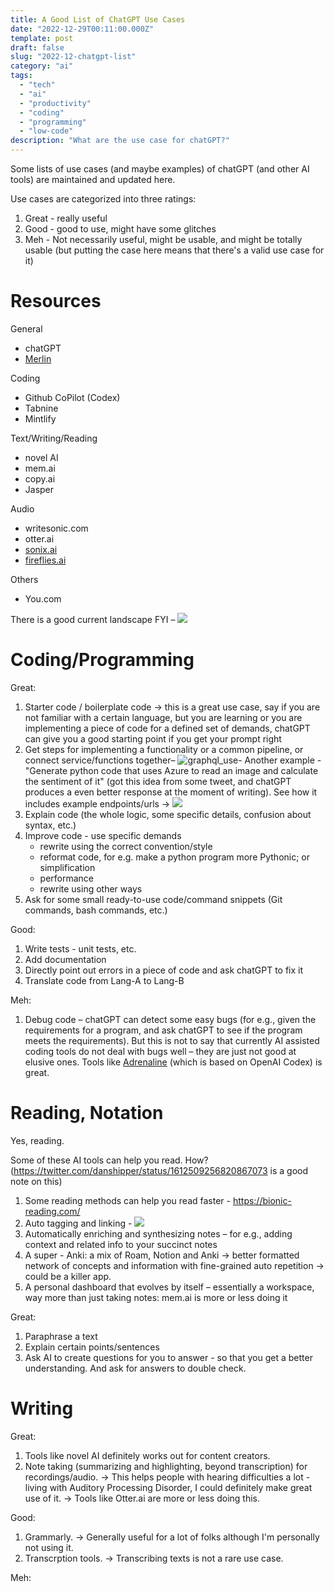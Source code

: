 ```yaml
---
title: A Good List of ChatGPT Use Cases
date: "2022-12-29T00:11:00.000Z"
template: post
draft: false
slug: "2022-12-chatgpt-list" 
category: "ai"
tags:
  - "tech"
  - "ai"
  - "productivity"
  - "coding"
  - "programming"
  - "low-code"
description: "What are the use case for chatGPT?"
---
```


Some lists of use cases (and maybe examples) of chatGPT (and other AI tools) are maintained and updated here.

Use cases are categorized into three ratings:
1. Great - really useful
2. Good - good to use, might have some glitches
3. Meh - Not necessarily useful, might be usable, and might be totally usable (but putting the case here means that there's a valid use case for it)

# Resources
General
- chatGPT
- [Merlin](https://merlin.foyer.work/) 

Coding
- Github CoPilot (Codex)
- Tabnine
- Mintlify

Text/Writing/Reading
- novel AI
- mem.ai
- copy.ai
- Jasper

Audio
- writesonic.com
- otter.ai
- [sonix.ai](https://sonix.ai/)
- [fireflies.ai](https://fireflies.ai/)

Others
- You.com

There is a good current landscape FYI –
![](./sequoia.png)

# Coding/Programming

Great:
1. Starter code / boilerplate code → this is a great use case, say if you are not familiar with a certain language, but you are learning or you are implementing a piece of code for a defined set of demands, chatGPT can give you a good starting point if you get your prompt right
2. Get steps for implementing a functionality or a common pipeline, or connect service/functions together– ![graphql_use](./graphql_use.png "graphql_use")- Another example - "Generate python code that uses Azure to read an image and calculate the sentiment of it" (got this idea from some tweet, and chatGPT produces a even better response at the moment of writing). See how it includes example endpoints/urls → ![](./image_sentiment.png)
4. Explain code (the whole logic, some specific details, confusion about syntax, etc.)
5. Improve code - use specific demands 
    - rewrite using the correct convention/style
    - reformat code, for e.g. make a python program more Pythonic; or simplification
    - performance
    - rewrite using other ways
6. Ask for some small ready-to-use code/command snippets (Git commands, bash commands, etc.)

Good:
1. Write tests - unit tests, etc.
2. Add documentation 
3. Directly point out errors in a piece of code and ask chatGPT to fix it
4. Translate code from Lang-A to Lang-B

Meh:
1. Debug code – chatGPT can detect some easy bugs (for e.g., given the requirements for a program, and ask chatGPT to see if the program meets the requirements). But this is not to say that currently AI assisted coding tools do not deal with bugs well – they are just not good at elusive ones. Tools like [Adrenaline](https://github.com/shobrook/adrenaline) (which is based on OpenAI Codex) is great.


# Reading, Notation
Yes, reading.

Some of these AI tools can help you read. How?
(https://twitter.com/danshipper/status/1612509256820867073 is a good note on this)

1. Some reading methods can help you read faster - https://bionic-reading.com/
2. Auto tagging and linking - ![](./reading-notation.jpg)
3. Automatically enriching and synthesizing notes – for e.g., adding context and related info to your succinct notes
4. A super - Anki: a mix of Roam, Notion and Anki → better formatted network of concepts and information with fine-grained auto repetition → could be a killer app.
5. A personal dashboard that evolves by itself – essentially a workspace, way more than just taking notes: mem.ai is more or less doing it

Great:
1. Paraphrase a text
2. Explain certain points/sentences
3. Ask AI to create questions for you to answer - so that you get a better understanding. And ask for answers to double check.


# Writing
Great:
1. Tools like novel AI definitely works out for content creators.
2. Note taking (summarizing and highlighting, beyond transcription) for recordings/audio. → This helps people with hearing difficulties a lot - living with Auditory Processing Disorder, I could definitely make great use of it. → Tools like Otter.ai are more or less doing this.

Good:
1. Grammarly. → Generally useful for a lot of folks although I'm personally not using it.
2. Transcrption tools. → Transcribing texts is not a rare use case.

Meh: